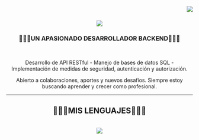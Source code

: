 <img align="right" src="https://visitor-badge.laobi.icu/badge?page_id=salesp07.salesp07" />

<h1 align="center">
    <img src="https://readme-typing-svg.herokuapp.com/?font=Righteous&size=35&center=true&vCenter=true&width=500&height=70&duration=4000&lines=Holaaa!+👋;+Soy+Santiago+Zapata!;" />
</h1>

<h3 align="center">🧙🏻‍♂️UN APASIONADO DESARROLLADOR BACKEND🧙🏻‍♂️</h3>

<br/>

<div align="center">
 
Desarrollo de API RESTful - Manejo de bases de datos SQL - Implementación de medidas de seguridad, autenticación y autorización. 

Abierto a colaboraciones, aportes y nuevos desafíos. Siempre estoy buscando aprender y crecer como profesional.
 </div>
 
<div align="center"> 
</div>

 <hr/>
 
<h2 align="center">🧙🏻‍♂️MIS LENGUAJES🧙🏻‍♂️</h2>
<br/>
<div align="center">
    <img src="https://skillicons.dev/icons?i=python,cs,cpp,java,mysql" /><br>
</div>
<br/>
